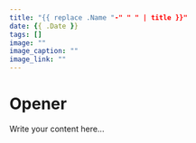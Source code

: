 ```yaml
---
title: "{{ replace .Name "-" " " | title }}"
date: {{ .Date }}
tags: []
image: ""
image_caption: ""
image_link: ""
---
```


# Opener

Write your content here...